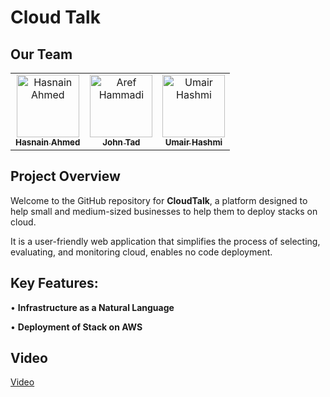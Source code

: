 # Cloud Talk

## Our Team

<table>
    <tbody>
        <tr>
            <td align="center">
                <a href="https://github.com/Hassu083">
                    <img src="https://media.licdn.com/dms/image/D4D03AQH1I2huwapKjg/profile-displayphoto-shrink_200_200/0/1712315074830?e=1723075200&v=beta&t=KAir9hfS5QQQGwLWX7fqEyhSWZ7OQvWeVlzTwkIx1gY" width="100px;" alt="Hasnain Ahmed"/>
                    <br />
                    <sub><b>Hasnain Ahmed</b></sub>
                </a> 
            </td>
            <td align="center">
                <a href="https://www.linkedin.com/in/johntad/">
                    <img src="https://media.licdn.com/dms/image/D5603AQGIHIv6Hw2zTw/profile-displayphoto-shrink_800_800/0/1713977142907?e=1723680000&v=beta&t=nuuLuQK09cjglRq3pR6wyyEKAclECUxeLX70xPNZcGc" width="100px;" alt="Aref Hammadi"/>
                    <br />
                    <sub><b>John Tad</b></sub>
                </a> 
            </td>
          <td align="center">
                <a href="https://www.linkedin.com/in/umairalihashmi/">
                    <img src="https://media.licdn.com/dms/image/D4D03AQH75sfApupmBw/profile-displayphoto-shrink_200_200/0/1714476155499?e=1723075200&v=beta&t=oOo0UZivK2hH-MrfYibQgfpDQd24E-mVVTWHfwjctdA" width="100px;" alt="Umair Hashmi"/>
                    <br />
                    <sub><b>Umair Hashmi</b></sub>
                </a> 
            </td>
        </tr> 
</tbody>
<table>

## Project Overview
Welcome to the GitHub repository for **CloudTalk**, a platform designed to help small and medium-sized businesses to help them to deploy stacks on cloud.

It is a user-friendly web application that simplifies the process of selecting, evaluating, and monitoring cloud, enables no code deployment.

## Key Features:
  •	**Infrastructure as a Natural Language**
  
  •	**Deployment of Stack on AWS**


## Video
[Video](https://storage.googleapis.com/lablab-video-submissions/clu2gm6os00053b6rjbvm70st/raw/submission-video-x-clu2gm6os00053b6rjbvm70st-clvduy5ed001p356suhfsu4yt_gurdk0jv3.mp4)


